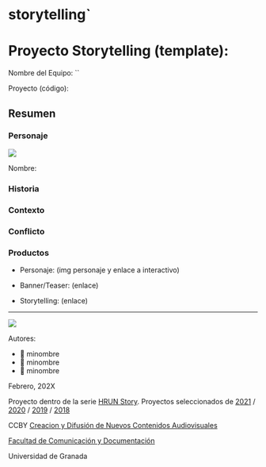 # storytelling`



# Proyecto Storytelling (template): 

Nombre del Equipo: ``

Proyecto (código): 


## Resumen


### Personaje

![](https://github.com/mgea/storytelling/blob/master/img-nobody.png)

Nombre: 


### Historia


### Contexto


### Conflicto 



### Productos

- Personaje: (img personaje y enlace a interactivo) 

- Banner/Teaser:  (enlace) 

- Storytelling: (enlace) 

------
![](https://upload.wikimedia.org/wikipedia/commons/thumb/6/62/CC-BY-SA-Andere_Wikis_%28v%29.svg/200px-CC-BY-SA-Andere_Wikis_%28v%29.svg.png)


Autores:  
<!---
Incluir lista de personas del grupo 
Se puede añadir enlace a página personal de github o lo que se quiera...(optativo)
-->

- :man: minombre
- :woman: minombre
- :woman: minombre 

<!---
Lista completa de emojis de markDown - https://gist.github.com/rxaviers/7360908) 
-->



Febrero, 202X

Proyecto dentro de la serie [HRUN Story](https://github.com/mgea/storytelling_21/blob/master/What_is_a_HRUN_story.md). 
Proyectos seleccionados de  [2021](https://github.com/mgea/storytelling/blob/master/2021/readme.md) / [2020](https://github.com/mgea/storytelling/blob/master/2020/readme.md)  / 
[2019](https://github.com/mgea/storytelling/blob/master/2019/readme.md) / [2018](https://github.com/mgea/storytelling/blob/master/2018/readme.md) 

CCBY [Creacion y Difusión de Nuevos Contenidos Audiovisuales](http://utopolis.ugr.es/medialab)

[Facultad de Comunicación y Documentación](http://fcd.ugr.es)

Universidad de Granada
